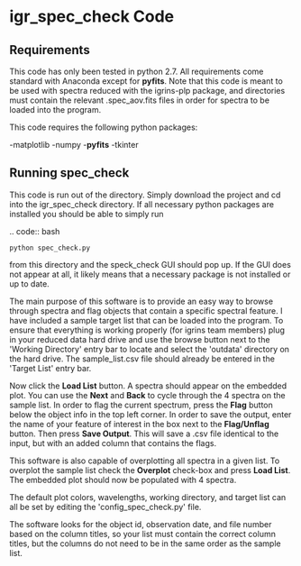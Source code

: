 igr_spec_check Code
===================

Requirements
------------
This code has only been tested in python 2.7. All requirements come standard with Anaconda except for **pyfits**. Note that this code is meant to be used with spectra reduced with the igrins-plp package, and directories must contain the relevant .spec_aov.fits files in order for spectra to be loaded into the program. 

This code requires the following python packages:

-matplotlib
-numpy
-**pyfits**
-tkinter


Running spec_check
-------------------
This code is run out of the directory. Simply download the project and cd into the igr_spec_check directory. If all necessary python packages are installed you should be able to simply run 

.. code:: bash

    python spec_check.py

from this directory and the speck_check GUI should pop up. If the GUI does not appear at all, it likely means that a necessary package is not installed or up to date. 

The main purpose of this software is to provide an easy way to browse through spectra and flag objects that contain a specific spectral feature. I have included a sample target list that can be loaded into the program. To ensure that everything is working properly (for igrins team members) plug in your reduced data hard drive and use the browse button next to the 'Working Directory' entry bar to locate and select the 'outdata' directory on the hard drive. The sample_list.csv file should already be entered in the 'Target List' entry bar. 

Now click the **Load List** button. A spectra should appear on the embedded plot. You can use the **Next** and **Back** to cycle through the 4 spectra on the sample list. In order to flag the current spectrum, press the **Flag** button below the object info in the top left corner. In order to save the output, enter the name of your feature of interest in the box next to the **Flag/Unflag** button. Then press **Save Output**. This will save a .csv file identical to the input, but with an added column that contains the flags. 

This software is also capable of overplotting all spectra in a given list. To overplot the sample list check the **Overplot** check-box and press **Load List**. The embedded plot should now be populated with 4 spectra. 

The default plot colors, wavelengths, working directory, and target list can all be set by editing the 'config_spec_check.py' file. 

The software looks for the object id, observation date, and file number based on the column titles, so your list must contain the correct column titles, but the columns do not need to be in the same order as the sample list. 


